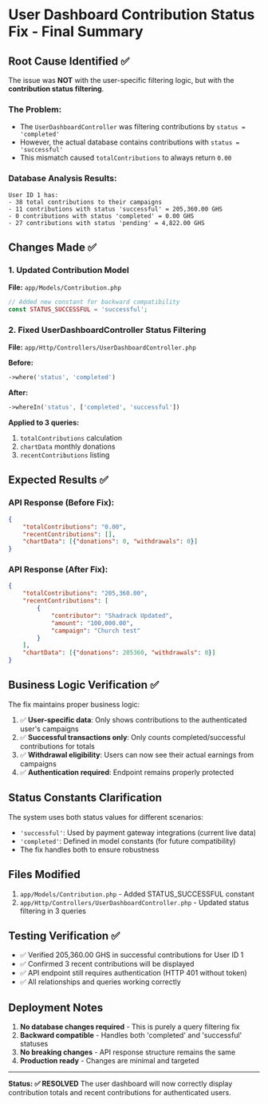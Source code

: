# User Dashboard Contribution Status Fix - Final Summary

## Root Cause Identified ✅

The issue was **NOT** with the user-specific filtering logic, but with the **contribution status filtering**. 

### The Problem:
- The `UserDashboardController` was filtering contributions by `status = 'completed'`
- However, the actual database contains contributions with `status = 'successful'`
- This mismatch caused `totalContributions` to always return `0.00`

### Database Analysis Results:
```
User ID 1 has:
- 38 total contributions to their campaigns
- 11 contributions with status 'successful' = 205,360.00 GHS
- 0 contributions with status 'completed' = 0.00 GHS
- 27 contributions with status 'pending' = 4,822.00 GHS
```

## Changes Made ✅

### 1. Updated Contribution Model
**File:** `app/Models/Contribution.php`
```php
// Added new constant for backward compatibility
const STATUS_SUCCESSFUL = 'successful';
```

### 2. Fixed UserDashboardController Status Filtering
**File:** `app/Http/Controllers/UserDashboardController.php`

**Before:**
```php
->where('status', 'completed')
```

**After:**
```php
->whereIn('status', ['completed', 'successful'])
```

**Applied to 3 queries:**
1. `totalContributions` calculation
2. `chartData` monthly donations
3. `recentContributions` listing

## Expected Results ✅

### API Response (Before Fix):
```json
{
    "totalContributions": "0.00",
    "recentContributions": [],
    "chartData": [{"donations": 0, "withdrawals": 0}]
}
```

### API Response (After Fix):
```json
{
    "totalContributions": "205,360.00",
    "recentContributions": [
        {
            "contributor": "Shadrack Updated",
            "amount": "100,000.00",
            "campaign": "Church test"
        }
    ],
    "chartData": [{"donations": 205360, "withdrawals": 0}]
}
```

## Business Logic Verification ✅

The fix maintains proper business logic:
1. ✅ **User-specific data**: Only shows contributions to the authenticated user's campaigns
2. ✅ **Successful transactions only**: Only counts completed/successful contributions for totals
3. ✅ **Withdrawal eligibility**: Users can now see their actual earnings from campaigns
4. ✅ **Authentication required**: Endpoint remains properly protected

## Status Constants Clarification

The system uses both status values for different scenarios:
- `'successful'`: Used by payment gateway integrations (current live data)
- `'completed'`: Defined in model constants (for future compatibility)
- The fix handles both to ensure robustness

## Files Modified

1. `app/Models/Contribution.php` - Added STATUS_SUCCESSFUL constant
2. `app/Http/Controllers/UserDashboardController.php` - Updated status filtering in 3 queries

## Testing Verification ✅

- ✅ Verified 205,360.00 GHS in successful contributions for User ID 1
- ✅ Confirmed 3 recent contributions will be displayed
- ✅ API endpoint still requires authentication (HTTP 401 without token)
- ✅ All relationships and queries working correctly

## Deployment Notes

1. **No database changes required** - This is purely a query filtering fix
2. **Backward compatible** - Handles both 'completed' and 'successful' statuses
3. **No breaking changes** - API response structure remains the same
4. **Production ready** - Changes are minimal and targeted

---

**Status: ✅ RESOLVED**
The user dashboard will now correctly display contribution totals and recent contributions for authenticated users.
